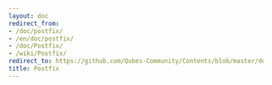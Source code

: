 ```yaml
---
layout: doc
redirect_from:
- /doc/postfix/
- /en/doc/postfix/
- /doc/Postfix/
- /wiki/Postfix/
redirect_to: https://github.com/Qubes-Community/Contents/blob/master/docs/configuration/postfix.md
title: Postfix
---
```

